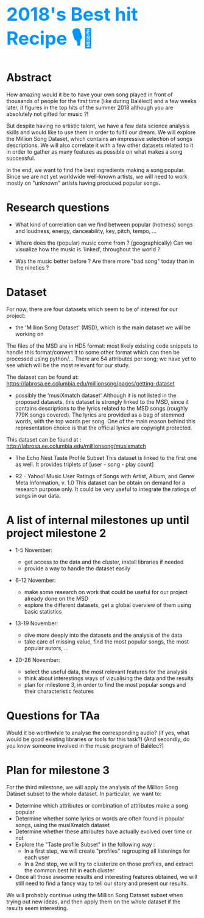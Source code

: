 # <font size=111 color="#0094ff"> 2018's Best hit Recipe 🎙🎵</font>

# Abstract
<!--
A 150 word description of the project idea, goals, dataset used. What story you would like to tell and why? What's the motivation behind your project?
-->

How amazing would it be to have your own song played in front of thousands of people for the first time (like during Balélec!) and a few weeks later, it figures in the top hits of the summer 2018 although you are absolutely not gifted for music ?!

But despite having no artistic talent, we have a few data science analysis skills and would like to use them in order to fulfil our dream. We will explore the Million Song Dataset, which contains an impressive selection of songs descriptions. We will also correlate it with a few other datasets related to it in order to gather as many features as possible on what makes a song successful.

In the end, we want to find the best ingredients making a song popular. Since we are not yet worldwide well-known artists, we will need to work mostly on "unknown" artists having produced popular songs.

# Research questions
<!--
A list of research q)uestions you would like to address during the project. 
-->

- What kind of correlation can we find between popular (hotness) songs and loudness, energy, danceability, key, pitch, tempo, ...

- Where does the (popular) music come from ? (geographically) Can we visualize how the music is 'linked', throughout the world ?

- Was the music better before ? Are there more "bad song" today than in the nineties ?

# Dataset
<!--
List the dataset(s) you want to use, and some ideas on how do you expect to get, manage, process and enrich it/them. Show us you've read the docs and some examples, and you've a clear idea on what to expect. Discuss data size and format if relevant.
-->

For now, there are four datasets which seem to be of interest for our project:

- the 'Million Song Dataset' (MSD), which is the main dataset we will be working on

The files of the MSD are in HD5 format: most likely existing code snippets to handle this format/convert it to some other format which can then be processed using python/...
There are 54 attributes per song; we have yet to see which will be the most relevant for our study.

The dataset can be found at:
https://labrosa.ee.columbia.edu/millionsong/pages/getting-dataset

- possibly the 'musiXmatch dataset'
Although it is not listed in the proposed datasets, this dataset is strongly linked to the MSD, since it contains descriptions to the lyrics related to the MSD songs (roughly 779K songs covered).
The lyrics are provided as a bag of stemmed words, with the top words per song. One of the main reason behind this representation choice is that the official lyrics are copyright protected.

This dataset can be found at :
http://labrosa.ee.columbia.edu/millionsong/musixmatch

- The Echo Nest Taste Profile Subset
This dataset is linked to the first one as well. It provides triplets of [user - song - play count]

- R2 - Yahoo! Music User Ratings of Songs with Artist, Album, and Genre Meta Information, v. 1.0
This dataset can be obtain on demand for a research purpose only. It could be very useful to integrate the ratings of songs in our data.


# A list of internal milestones up until project milestone 2
<!--
Add here a sketch of your planning for the next project milestone.
-->
  
- 1-5 November: 
  - get access to the data and the cluster, install libraries if needed
  - provide a way to handle the dataset easily 
               
- 6-12 November:
  - make some research on work that could be useful for our project already done on the MSD 
  - explore the different datasets, get a global overview of them using basic statistics

- 13-19 November:
  - dive more deeply into the datasets and the analysis of the data
  - take care of missing value, find the most popular songs, the most popular autors, ...
             
- 20-26 November:
  - select the useful data, the most relevant features for the analysis
  - think about interestings ways of vizualising the data and the results
  - plan for milestone 3, in order to find the most popular songs and their characteristic features

# Questions for TAa
<!--
Add here some questions you have for us, in general or project-specific.
-->

Would it be worthwhile to analyse the corresponding audio? 
(if yes, what would be good existing libraries or tools for this task?)
(And secondly, do you know someone involved in the music program of Balélec?)

# Plan for milestone 3

For the third milestone, we will apply the analysis of the Million Song Dataset subset to the whole dataset. In particular, we want to:

 - Determine which attributes or combination of attributes make a song popular
 - Determine whether some lyrics or words are often found in popular songs, using the musiXmatch dataset
 - Determine whether these attributes have actually evolved over time or not
 - Explore the "Taste profile Subset" in the following way :
     - In a first step, we will create "profiles" regrouping all listenings for each user
     - In a 2nd step, we will try to clusterize on those profiles, and extract the common best hit in each cluster 
 - Once all those awsome results and interesting features obtained, we will still need to find a fancy way to tell our story and present our results.
 
We will probably continue using the Million Song Dataset subset when trying out new ideas, and then apply them on the whole dataset if the results seem interesting.
